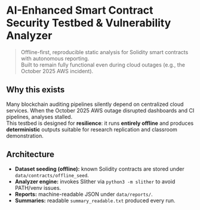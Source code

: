 # AI-Enhanced Smart Contract Security Testbed & Vulnerability Analyzer

> Offline-first, reproducible static analysis for Solidity smart contracts with autonomous reporting.  
> Built to remain fully functional even during cloud outages (e.g., the October 2025 AWS incident).

## Why this exists

Many blockchain auditing pipelines silently depend on centralized cloud services. When the October 2025 AWS outage disrupted dashboards and CI pipelines, analyses stalled.  
This testbed is designed for **resilience**: it runs **entirely offline** and produces **deterministic** outputs suitable for research replication and classroom demonstration.

## Architecture

- **Dataset seeding (offline):** known Solidity contracts are stored under `data/contracts/offline_seed`.
- **Analyzer engine:** invokes Slither via `python3 -m slither` to avoid PATH/venv issues.
- **Reports:** machine-readable JSON under `data/reports/`.
- **Summaries:** readable `summary_readable.txt` produced every run.